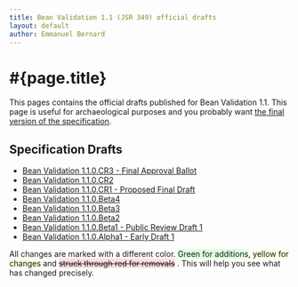 ```yaml
---
title: Bean Validation 1.1 (JSR 349) official drafts
layout: default
author: Emmanuel Bernard
---
```


# #{page.title}

This pages contains the official drafts published for Bean Validation 1.1.
This page is useful for archaeological purposes and you probably want [the
final version of the specification](/1.1/).

## Specification Drafts

* [Bean Validation 1.1.0.CR3 - Final Approval Ballot](spec/1.1.0.cr3/)
* [Bean Validation 1.1.0.CR2](spec/1.1.0.cr2/)
* [Bean Validation 1.1.0.CR1 - Proposed Final Draft](spec/1.1.0.cr1/)
* [Bean Validation 1.1.0.Beta4](spec/1.1.0.beta4/)
* [Bean Validation 1.1.0.Beta3](spec/1.1.0.beta3/)
* [Bean Validation 1.1.0.Beta2](spec/1.1.0.beta2/)
* [Bean Validation 1.1.0.Beta1  - Public Review Draft 1](spec/1.1.0.beta1/)
* [Bean Validation 1.1.0.Alpha1 - Early Draft 1](spec/1.1.0.alpha1/)  

All changes are marked with a different
color. <span style="background-color:#DDFFDD;">Green for additions</span>, 
<span style="background-color:#FFFFDD;">yellow for changes</span> and 
<span style="text-decoration: line-through;background-color: #FFDDDD;">struck through red for removals</span>
. This will help you see what has changed precisely.

